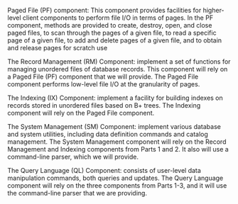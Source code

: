 Paged File (PF) component: This component provides facilities for higher-level client components to perform file I/O in terms of pages. In the PF component, methods are provided to create, destroy, open, and close paged files, to scan through the pages of a given file, to read a specific page of a given file, to add and delete pages of a given file, and to obtain and release pages for scratch use

The Record Management (RM) Component:  implement a set of functions for managing unordered files of database records. This component will rely on a Paged File (PF) component that we will provide. The Paged File component performs low-level file I/O at the granularity of pages.

The Indexing (IX) Component: implement a facility for building indexes on records stored in unordered files based on B+ trees. The Indexing component will rely on the Paged File component.

The System Management (SM) Component:  implement various database and system utilities, including data definition commands and catalog management. The System Management component will rely on the Record Management and Indexing components from Parts 1 and 2. It also will use a command-line parser, which we will provide.

The Query Language (QL) Component: consists of user-level data manipulation commands, both queries and updates. The Query Language component will rely on the three components from Parts 1-3, and it will use the command-line parser that we are providing.
